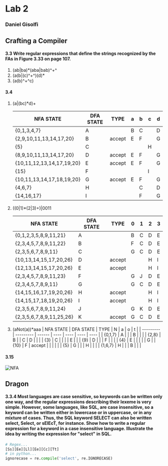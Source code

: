 # Lab 2

### Daniel Gisolfi

## Crafting a Compiler

#### 3.3 Write regular expressions that define the strings recognized by the FAs in Figure 3.33 on page 107. 

1. (ab|ba)*(aba|bab)^+^
2. (a(b|(c)^+^)(d)*
3. (a(b)^+^c)

#### 3.4

1. (a|(bc)*d)+

    | NFA STATE                 | DFA STATE | TYPE   | a    | b    | c    | d    |
    | ------------------------- | --------- | ------ | ---- | ---- | ---- | ---- |
    | {0,1,3,4,7}               | A         |        | B    | C    |      | D    |
    | {2,9,10,11,13,14,17,20}   | B         | accept | E    | F    |      | G    |
    | {5}                       | C         |        |      |      | H    |      |
    | {8,9,10,11,13,14,17,20}   | D         | accept | E    | F    |      | G    |
    | {10,11,12,13,14,17,19,20} | E         | accept | E    | F    |      | G    |
    | {15}                      | F         |        |      |      | I    |      |
    | {10,11,13,14,17,18,19,20} | G         | accept | E    | F    |      | G    |
    | {4,6,7}                   | H         |        |      | C    |      | D    |
    | {14,16,17}                | I         |        |      | F    |      | G    |

2. ((0|1)*(2|3)+)|0011

    | NFA STATE                | DFA STATE | TYPE   | 0    | 1    | 2    | 3    |
    | ------------------------ | --------- | ------ | ---- | ---- | ---- | ---- |
    | {0,1,2,3,5,8,9,11,21}    | A         |        | B    | C    | D    | E    |
    | {2,3,4,5,7,8,9,11,22}    | B         |        | F    | C    | D    | E    |
    | {2,3,5,6,7,8,9,11}       | C         |        | G    | C    | D    | E    |
    | {10,13,14,15,17,20,26}   | D         | accept |      |      | H    | I    |
    | {12,13,14,15,17,20,26}   | E         | accept |      |      | H    | I    |
    | {2,3,4,5,7,8,9,11,23}    | F         |        | G    | J    | D    | E    |
    | {2,3,4,5,7,8,9,11}       | G         |        | G    | C    | D    | E    |
    | {14,15,16,17,19,20,26}   | H         | accept |      |      | H    | I    |
    | {14,15,17,18,19,20,26}   | I         | accept |      |      | H    | I    |
    | {2,3,5,6,7,8,9,11,24}    | J         |        | G    | K    | D    | E    |
    | {2,3,5,6,7,8,9,11,25,26} | K         | accept | G    | C    | D    | E    |

3. (aNot(a))*aaa
    | NFA STATE | DFA STATE | TYPE   | N    | a    | o    | t    |
    | --------- | --------- | ------ | ---- | ---- | ---- | ---- |
    | {0,1,7}   | A         |        |      | B    |      |      |
    | {2,8}     | B         |        | C    | D    |      |      |
    | {3}       | C         |        |      |      | E    |      |
    | {9}       | D         |        |      | F    |      |      |
    | {4}       | E         |        |      |      |      | G    |
    | {10}      | F         | accept |      |      |      |      |
    | {5}       | G         |        |      | H    |      |      |
    | {1,6,7}   | H         |        |      | B    |      |      |

#### 3.15

![NFA](/Users/daniel/git/Compyler/labs/imgs/3-15NFA.png)



## Dragon

#### 3.3.4 Most languages are case sensitive, so keywords can be written only  one way, and the regular expressions describing their lexeme is very  simple. However, some languages, like SQL, are case insensitive, so a  keyword can be written either in lowercase or in uppercase, or in any  mixture of cases. Thus, the SQL keyword SELECT can also be written  select, Select, or sElEcT, for instance. Show how to write a regular expression for a keyword in a case­ insensitive language. Illustrate the idea by writing the expression for "select" in SQL.

```python
# Regex...
[Ss][Ee][Ll][Ee][Cc][Tt]
# in python...
ignorecase = re.compile('select', re.IGNORECASE)
```

